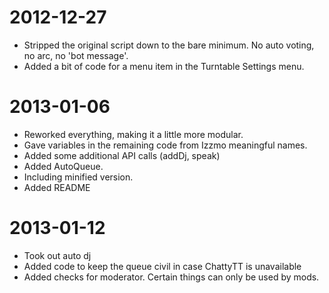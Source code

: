 # 2012-12-27
- Stripped the original script down to the bare minimum.  No auto voting, no arc, no 'bot message'.
- Added a bit of code for a menu item in the Turntable Settings menu.

# 2013-01-06
- Reworked everything, making it a little more modular.
- Gave variables in the remaining code from Izzmo meaningful names.
- Added some additional API calls (addDj, speak)
- Added AutoQueue.
- Including minified version.
- Added README

# 2013-01-12
- Took out auto dj
- Added code to keep the queue civil in case ChattyTT is unavailable
- Added checks for moderator.  Certain things can only be used by mods.